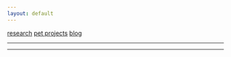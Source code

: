 ```yaml
---
layout: default
---
```


[research](./another-page.html) [pet projects](./another-page.html) [blog](./another-page.html)

* * *











* * *

